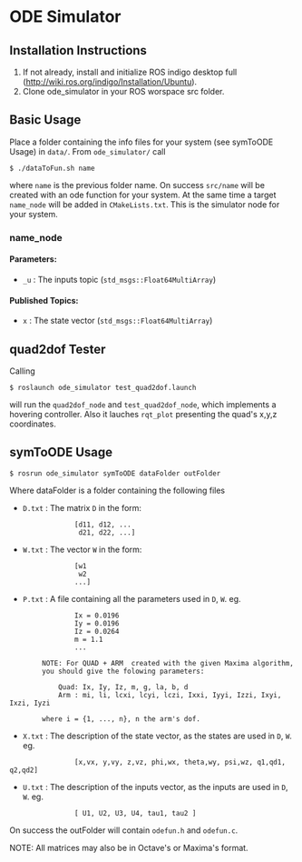 ODE Simulator
=============

## Installation Instructions

1. If not already, install  and initialize ROS indigo desktop full (http://wiki.ros.org/indigo/Installation/Ubuntu).
2. Clone ode_simulator in your ROS worspace src folder.


## Basic Usage

Place a folder containing the info files for your system (see symToODE Usage) in `data/`.
From `ode_simulator/` call

	$ ./dataToFun.sh name

where `name` is the previous folder name.
On success `src/name` will be created with an ode function for your system.
At the same time a target `name_node` will be added in `CMakeLists.txt`.
This is the simulator node for your system.

### name_node

#### Parameters:
* `_u` : The inputs topic (`std_msgs::Float64MultiArray`)

#### Published Topics:
* `x`  : The state vector (`std_msgs::Float64MultiArray`)


## quad2dof Tester

Calling

	$ roslaunch ode_simulator test_quad2dof.launch

will run the `quad2dof_node` and `test_quad2dof_node`, which implements a hovering controller.
Also it lauches `rqt_plot` presenting the quad's x,y,z coordinates.


## symToODE Usage
	
	$ rosrun ode_simulator symToODE dataFolder outFolder

Where dataFolder is a folder containing the following files

* `D.txt` : The matrix `D` in the form:
```
                [d11, d12, ...
                 d21, d22, ...]
```

* `W.txt` : The vector `W` in the form:
```
                [w1
                 w2
                ...]
```

* `P.txt` : A file containing all the parameters used in `D`, `W`.
            eg.
```
                Ix = 0.0196
                Iy = 0.0196
                Iz = 0.0264
                m = 1.1
                ...
```

            NOTE: For QUAD + ARM  created with the given Maxima algorithm,
            you should give the folowing parameters:

                Quad: Ix, Iy, Iz, m, g, la, b, d
                Arm : mi, li, lcxi, lcyi, lczi, Ixxi, Iyyi, Izzi, Ixyi, Ixzi, Iyzi

            where i = {1, ..., n}, n the arm's dof.

* `X.txt` : The description of the state vector, as the states are used in `D`, `W`.
            eg.
```
                [x,vx, y,vy, z,vz, phi,wx, theta,wy, psi,wz, q1,qd1, q2,qd2]
```

* `U.txt` : The description of the inputs vector, as the inputs are used in `D`, `W`.
            eg.
```
                [ U1, U2, U3, U4, tau1, tau2 ]
```

On success the outFolder will contain `odefun.h` and `odefun.c`.

NOTE: All matrices may also be in Octave's or Maxima's format.
